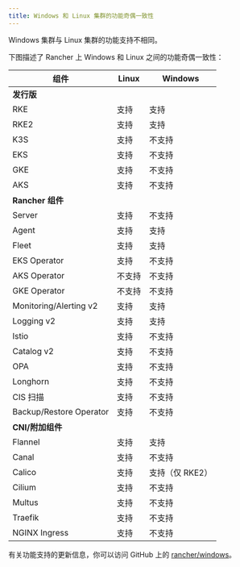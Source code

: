 ```yaml
---
title: Windows 和 Linux 集群的功能奇偶一致性
---
```


Windows 集群与 Linux 集群的功能支持不相同。

下图描述了 Rancher 上 Windows 和 Linux 之间的功能奇偶一致性：

| **组件** | **Linux** | **Windows** |
--- | --- | ---
| **发行版** |  |
| RKE | 支持 | 支持 |
| RKE2 | 支持 | 支持 |
| K3S | 支持 | 不支持 |
| EKS | 支持 | 不支持 |
| GKE | 支持 | 不支持 |
| AKS | 支持 | 不支持 |
| **Rancher 组件** |  |
| Server | 支持 | 不支持 |
| Agent | 支持 | 支持 |
| Fleet | 支持 | 支持 |
| EKS Operator | 支持 | 不支持 |
| AKS Operator | 不支持 | 不支持 |
| GKE Operator | 不支持 | 不支持 |
| Monitoring/Alerting v2 | 支持 | 支持 |
| Logging v2 | 支持 | 支持 |
| Istio | 支持 | 不支持 |
| Catalog v2 | 支持 | 不支持 |
| OPA | 支持 | 不支持 |
| Longhorn | 支持 | 不支持 |
| CIS 扫描 | 支持 | 不支持 |
| Backup/Restore Operator | 支持 | 不支持 |
| **CNI/附加组件** |  |
| Flannel | 支持 | 支持 |
| Canal | 支持 | 不支持 |
| Calico | 支持 | 支持（仅 RKE2） |
| Cilium | 支持 | 不支持 |
| Multus | 支持 | 不支持 |
| Traefik | 支持 | 不支持 |
| NGINX Ingress | 支持 | 不支持 |

有关功能支持的更新信息，你可以访问 GitHub 上的 [rancher/windows](https://github.com/rancher/windows)。
